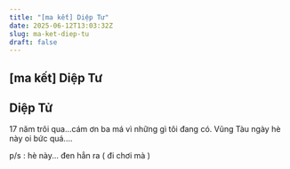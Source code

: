 ```yaml
---
title: "[ma kết] Diệp Tư"
date: 2025-06-12T13:03:32Z
slug: ma-ket-diep-tu
draft: false
---
```


## [ma kết] Diệp Tư

## Diệp Tử

17 năm trôi qua...cám ơn ba má vì những gì tôi đang có.
Vũng Tàu ngày hè này oi bức quá....
 

 
p/s : hè này... đen hẳn ra ( đi chơi mà )